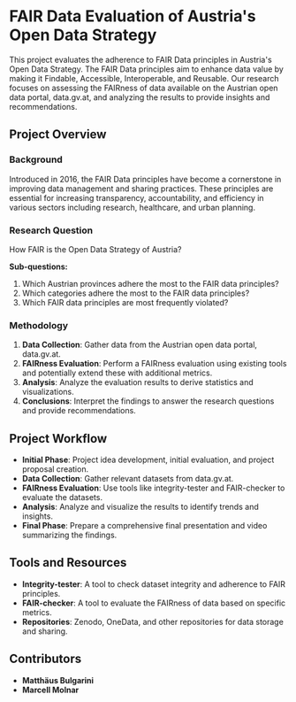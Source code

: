 # FAIR Data Evaluation of Austria's Open Data Strategy

This project evaluates the adherence to FAIR Data principles in Austria's Open Data Strategy. The FAIR Data principles aim to enhance data value by making it Findable, Accessible, Interoperable, and Reusable. Our research focuses on assessing the FAIRness of data available on the Austrian open data portal, data.gv.at, and analyzing the results to provide insights and recommendations.

## Project Overview

### Background
Introduced in 2016, the FAIR Data principles have become a cornerstone in improving data management and sharing practices. These principles are essential for increasing transparency, accountability, and efficiency in various sectors including research, healthcare, and urban planning.

### Research Question
How FAIR is the Open Data Strategy of Austria?

**Sub-questions:**
1. Which Austrian provinces adhere the most to the FAIR data principles?
2. Which categories adhere the most to the FAIR data principles?
3. Which FAIR data principles are most frequently violated?

### Methodology
1. **Data Collection**: Gather data from the Austrian open data portal, data.gv.at.
2. **FAIRness Evaluation**: Perform a FAIRness evaluation using existing tools and potentially extend these with additional metrics.
3. **Analysis**: Analyze the evaluation results to derive statistics and visualizations.
4. **Conclusions**: Interpret the findings to answer the research questions and provide recommendations.

## Project Workflow
- **Initial Phase**: Project idea development, initial evaluation, and project proposal creation.
- **Data Collection**: Gather relevant datasets from data.gv.at.
- **FAIRness Evaluation**: Use tools like integrity-tester and FAIR-checker to evaluate the datasets.
- **Analysis**: Analyze and visualize the results to identify trends and insights.
- **Final Phase**: Prepare a comprehensive final presentation and video summarizing the findings.

## Tools and Resources
- **Integrity-tester**: A tool to check dataset integrity and adherence to FAIR principles.
- **FAIR-checker**: A tool to evaluate the FAIRness of data based on specific metrics.
- **Repositories**: Zenodo, OneData, and other repositories for data storage and sharing.

## Contributors
- **Matthäus Bulgarini**
- **Marcell Molnar**
